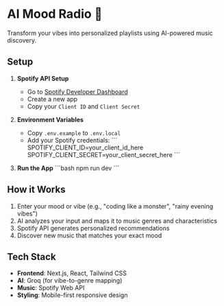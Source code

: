 # AI Mood Radio 🎵

Transform your vibes into personalized playlists using AI-powered music discovery.

## Setup

1. **Spotify API Setup**
   - Go to [Spotify Developer Dashboard](https://developer.spotify.com/dashboard)
   - Create a new app
   - Copy your `Client ID` and `Client Secret`

2. **Environment Variables**
   - Copy `.env.example` to `.env.local`
   - Add your Spotify credentials:
     \`\`\`
     SPOTIFY_CLIENT_ID=your_client_id_here
     SPOTIFY_CLIENT_SECRET=your_client_secret_here
     \`\`\`

3. **Run the App**
   \`\`\`bash
   npm run dev
   \`\`\`

## How it Works

1. Enter your mood or vibe (e.g., "coding like a monster", "rainy evening vibes")
2. AI analyzes your input and maps it to music genres and characteristics
3. Spotify API generates personalized recommendations
4. Discover new music that matches your exact mood

## Tech Stack

- **Frontend**: Next.js, React, Tailwind CSS
- **AI**: Groq (for vibe-to-genre mapping)
- **Music**: Spotify Web API
- **Styling**: Mobile-first responsive design

